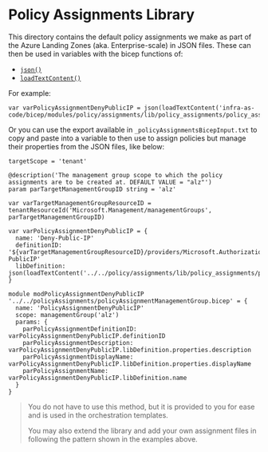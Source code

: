 # Policy Assignments Library

This directory contains the default policy assignments we make as part of the Azure Landing Zones (aka. Enterprise-scale) in JSON files. These can then be used in variables with the bicep functions of:

- [`json()`](https://docs.microsoft.com/azure/azure-resource-manager/bicep/bicep-functions-object#json)
- [`loadTextContent()`](https://docs.microsoft.com/azure/azure-resource-manager/bicep/bicep-functions-files#loadtextcontent)

For example:

```bicep
var varPolicyAssignmentDenyPublicIP = json(loadTextContent('infra-as-code/bicep/modules/policy/assignments/lib/policy_assignments/policy_assignment_es_deny_public_ip.tmpl.json'))
```

Or you can use the export available in `_policyAssignmentsBicepInput.txt` to copy and paste into a variable to then use to assign policies but manage their properties from the JSON files, like below:

```bicep
targetScope = 'tenant'

@description('The management group scope to which the policy assignments are to be created at. DEFAULT VALUE = "alz"')
param parTargetManagementGroupID string = 'alz'

var varTargetManagementGroupResourceID = tenantResourceId('Microsoft.Management/managementGroups', parTargetManagementGroupID)

var varPolicyAssignmentDenyPublicIP = {
  name: 'Deny-Public-IP'
  definitionID: '${varTargetManagementGroupResourceID}/providers/Microsoft.Authorization/policyDefinitions/Deny-PublicIP'
  libDefinition: json(loadTextContent('../../policy/assignments/lib/policy_assignments/policy_assignment_es_deny_public_ip.tmpl.json'))
}

module modPolicyAssignmentDenyPublicIP '../../policyAssignments/policyAssignmentManagementGroup.bicep' = {
  name: 'PolicyAssignmentDenyPublicIP'
  scope: managementGroup('alz')
  params: {
    parPolicyAssignmentDefinitionID: varPolicyAssignmentDenyPublicIP.definitionID
    parPolicyAssignmentDescription: varPolicyAssignmentDenyPublicIP.libDefinition.properties.description
    parPolicyAssignmentDisplayName: varPolicyAssignmentDenyPublicIP.libDefinition.properties.displayName
    parPolicyAssignmentName: varPolicyAssignmentDenyPublicIP.libDefinition.name
  }
}
```

> You do not have to use this method, but it is provided to you for ease and is used in the orchestration templates.
>  
> You may also extend the library and add your own assignment files in following the pattern shown in the examples above.
